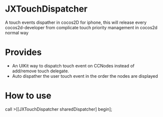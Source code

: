 JXTouchDispatcher
=================

A touch events dispather in cocos2D for iphone, this will release every cocos2d-developer from complicate touch priority management in cocos2d normal way

# Provides
* An UIKit way to dispatch touch event on CCNodes instead of add/remove touch delegate.
* Auto dispather the user touch event in the order the nodes are displayed

# How to use
call >[[JXTouchDispatcher sharedDispatcher] begin];
